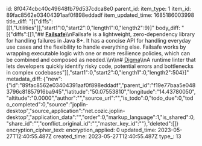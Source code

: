 id: 8f0474cbc40c49648fb79d537cdca8e0
parent_id: 
item_type: 1
item_id: 89fac8562e03404391aaf0f898eddadf
item_updated_time: 1685186003998
title_diff: "[{\"diffs\":[[1,\"Utilities\"]],\"start1\":0,\"start2\":0,\"length1\":0,\"length2\":9}]"
body_diff: "[{\"diffs\":[[1,\"## [**Failsafe**](https://failsafe.dev/)\\\nFailsafe is a lightweight, zero-dependency library for handling failures in Java 8+. It has a concise API for handling everyday use cases and the flexibility to handle everything else. Failsafe works by wrapping executable logic with one or more resilience policies, which can be combined and composed as needed.\\\n\\\n# [Digma](https://digma.ai/)\\\nA runtime linter that lets developers quickly identify risky code, potential errors and bottlenecks in complex codebases\"]],\"start1\":0,\"start2\":0,\"length1\":0,\"length2\":504}]"
metadata_diff: {"new":{"id":"89fac8562e03404391aaf0f898eddadf","parent_id":"f19e77baa5e0483796c81857916ba945","latitude":"50.07553810","longitude":"14.43780050","altitude":"0.0000","author":"","source_url":"","is_todo":0,"todo_due":0,"todo_completed":0,"source":"joplin-desktop","source_application":"net.cozic.joplin-desktop","application_data":"","order":0,"markup_language":1,"is_shared":0,"share_id":"","conflict_original_id":"","master_key_id":""},"deleted":[]}
encryption_cipher_text: 
encryption_applied: 0
updated_time: 2023-05-27T12:40:55.487Z
created_time: 2023-05-27T12:40:55.487Z
type_: 13